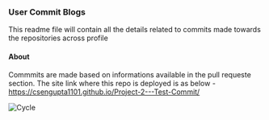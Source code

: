 ### User Commit Blogs
This readme file will contain all the details related to commits made towards the repositories across profile

#### About
Commmits are made based on informations available in the pull requeste section. The site link where this repo is deployed is as below - https://csengupta1101.github.io/Project-2---Test-Commit/


![Cycle](https://user-images.githubusercontent.com/75371369/208062554-dc0fac07-b276-4f9c-9f1a-63154981f4e9.JPG)
